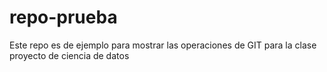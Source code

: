 # repo-prueba
Este repo es de ejemplo para mostrar las operaciones de GIT para la clase proyecto de ciencia de datos
